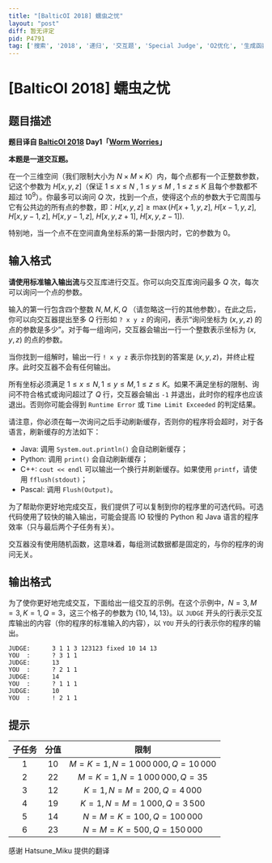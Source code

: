 ```yaml
---
title: "[BalticOI 2018] 蠕虫之忧"
layout: "post"
diff: 暂无评定
pid: P4791
tag: ['搜索', '2018', '递归', '交互题', 'Special Judge', 'O2优化', '生成函数,GF', 'BalticOI（波罗的海）']
---
```

# [BalticOI 2018] 蠕虫之忧
## 题目描述

**题目译自 [BalticOI 2018](https://boi2018.progolymp.se/tasks/) Day1「[Worm Worries](https://boi18-day1-open.kattis.com/problems/boi18.worm)」**

**本题是一道交互题。**

在一个三维空间（我们限制大小为 $N\times M\times K$）内，每个点都有一个正整数参数，记这个参数为 $H[x,\, y,\, z]$（保证 $1$ $\leqslant$ $x$ $\leqslant$ $N$ $,$ $1$ $\leqslant$ $y$ $\leqslant$ $M$ $,$ $1$ $\leqslant$ $z$ $\leqslant$ $K$ 且每个参数都不超过 $10^9$）。你最多可以询问 $Q$ 次，找到一个点，使得这个点的参数大于它周围与它有公共边的所有点的参数，即：$H[x,\,y,\,z]\geqslant\max(H[x+1,\,y,\,z],$ $H[x-1,\,y,\,z],$ $H[x,\,y-1,\,z],$ $H[x,\,y-1,\,z],$ $H[x,\,y,\,z+1],$ $H[x,\,y,\,z-1]).$

特别地，当一个点不在空间直角坐标系的第一卦限内时，它的参数为 $0$。
## 输入格式

**请使用标准输入输出流**与交互库进行交互。你可以向交互库询问最多 $Q$ 次，每次可以询问一个点的参数。

输入的第一行包含四个整数 $N,\,M,\,K,\,Q$ （请忽略这一行的其他参数）。在此之后，你可以向交互器提出至多 $Q$ 行形如 ``? x y z`` 的询问，表示“询问坐标为 $(x,\,y,\,z)$ 的点的参数是多少”。对于每一组询问，交互器会输出一行一个整数表示坐标为 $(x,\,y,\,z)$ 的点的参数。

当你找到一组解时，输出一行 ``! x y z`` 表示你找到的答案是 $(x,\,y,\,z)$，并终止程序。此时交互器不会有任何输出。

所有坐标必须满足 $1\leqslant x\leqslant N,\, 1\leqslant y\leqslant M,\, 1\leqslant z\leqslant K$。如果不满足坐标的限制、询问不符合格式或询问超过了 $Q$ 行，交互器会输出 ``-1`` 并退出，此时你的程序也应该退出。否则你可能会得到 ``Runtime Error`` 或 ``Time Limit Exceeded`` 的判定结果。

请注意，你必须在每一次询问之后手动刷新缓存，否则你的程序将会超时，对于各语言，刷新缓存的方法如下：

 - Java: 调用 ``System.out.println()`` 会自动刷新缓存；
 - Python: 调用 ``print()`` 会自动刷新缓存；
 - C++: ``cout << endl`` 可以输出一个换行并刷新缓存。如果使用 ``printf``，请使用 ``fflush(stdout)``；
 - Pascal: 调用 ``Flush(Output)``。

为了帮助你更好地完成交互，我们提供了可以复制到你的程序里的可选代码。可选代码使用了较快的输入输出，可能会提高 IO 较慢的 Python 和 Java 语言的程序效率（只与最后两个子任务有关）。

交互器没有使用随机函数，这意味着，每组测试数据都是固定的，与你的程序的询问无关。
## 输出格式

为了使你更好地完成交互，下面给出一组交互的示例。在这个示例中，$N=3,\,M=3,\,K=1,\,Q=3$，这三个格子的参数为 $\{10,\,14,\,13\}$。以 ``JUDGE`` 开头的行表示交互库输出的内容（你的程序的标准输入的内容），以 ``YOU`` 开头的行表示你的程序的输出。

```
JUDGE:      3 1 1 3 123123 fixed 10 14 13
YOU  :      ? 3 1 1
JUDGE:      13
YOU  :      ? 2 1 1
JUDGE:      14
YOU  :      ? 1 1 1
JUDGE:      10
YOU  :      ! 2 1 1
```
## 提示

| 子任务 | 分值 | 限制 |
|:------:|:----:|:----:|
| $1$    | $10$ | $M=K=1,\,N=1\,000\,000,\,Q=10\,000$ |
| $2$    | $22$ | $M=K=1,\,N=1\,000\,000,\,Q=35$ |
| $3$    | $12$ | $K=1,\,N=M=200,\,Q=4\,000$ |
| $4$    | $19$ | $K=1,\,N=M=1\,000,\,Q=3\,500$ |
| $5$    | $14$ | $N=M=K=100,\,Q=100\,000$ |
| $6$    | $23$ | $N=M=K=500,\,Q=150\,000$ |


感谢 Hatsune_Miku 提供的翻译
